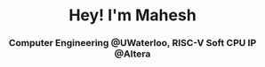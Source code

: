 <h1 align="center">Hey! I'm Mahesh</h1>
<h3 align="center">Computer Engineering @UWaterloo, RISC-V Soft CPU IP @Altera</h3>


